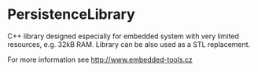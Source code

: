 # PersistenceLibrary

C++ library designed especially for embedded system with very limited resources, e.g. 32kB RAM. Library can be also used as a STL replacement.

For more information see http://www.embedded-tools.cz

